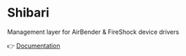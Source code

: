 # Shibari
Management layer for AirBender & FireShock device drivers

👉 [Documentation](https://forums.vigem.org/topic/259/shibari-installation-instructions)
